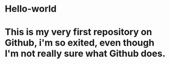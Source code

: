 # Hello-world
# This is my very first repository on Github, i'm so exited, even though I'm not really sure what Github does.
